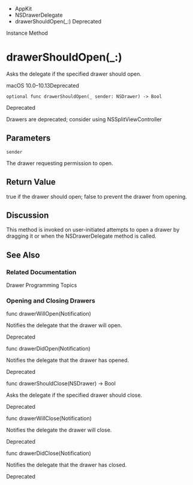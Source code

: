 

- AppKit
- NSDrawerDelegate
-  drawerShouldOpen(\_:) Deprecated

Instance Method

# drawerShouldOpen(\_:)

Asks the delegate if the specified drawer should open.

macOS 10.0–10.13Deprecated

``` source
optional func drawerShouldOpen(_ sender: NSDrawer) -> Bool
```

Deprecated

Drawers are deprecated; consider using NSSplitViewController

## Parameters 

`sender`  

The drawer requesting permission to open.

## Return Value

true if the drawer should open; false to prevent the drawer from opening.

## Discussion

This method is invoked on user-initiated attempts to open a drawer by dragging it or when the NSDrawerDelegate method is called.

## See Also

### Related Documentation

Drawer Programming Topics

### Opening and Closing Drawers

func drawerWillOpen(Notification)

Notifies the delegate that the drawer will open.

Deprecated

func drawerDidOpen(Notification)

Notifies the delegate that the drawer has opened.

Deprecated

func drawerShouldClose(NSDrawer) -> Bool

Asks the delegate if the specified drawer should close.

Deprecated

func drawerWillClose(Notification)

Notifies the delegate the drawer will close.

Deprecated

func drawerDidClose(Notification)

Notifies the delegate that the drawer has closed.

Deprecated

